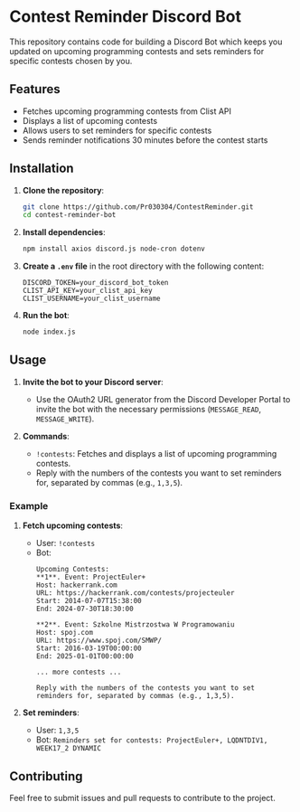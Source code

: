 
# Contest Reminder Discord Bot

This repository contains code for building a Discord Bot which keeps you updated on upcoming programming contests and sets reminders for specific contests chosen by you.

## Features

- Fetches upcoming programming contests from Clist API
- Displays a list of upcoming contests
- Allows users to set reminders for specific contests
- Sends reminder notifications 30 minutes before the contest starts

## Installation

1. **Clone the repository**:

    ```bash
    git clone https://github.com/Pr030304/ContestReminder.git
    cd contest-reminder-bot
    ```

2. **Install dependencies**:

    ```bash
    npm install axios discord.js node-cron dotenv

    ```

3. **Create a `.env` file** in the root directory with the following content:

    ```env
    DISCORD_TOKEN=your_discord_bot_token
    CLIST_API_KEY=your_clist_api_key
    CLIST_USERNAME=your_clist_username
    ```

4. **Run the bot**:

    ```bash
    node index.js
    ```

## Usage

1. **Invite the bot to your Discord server**:
   - Use the OAuth2 URL generator from the Discord Developer Portal to invite the bot with the necessary permissions (`MESSAGE_READ`, `MESSAGE_WRITE`).

2. **Commands**:
   - `!contests`: Fetches and displays a list of upcoming programming contests.
   - Reply with the numbers of the contests you want to set reminders for, separated by commas (e.g., `1,3,5`).

### Example

1. **Fetch upcoming contests**:
   - User: `!contests`
   - Bot:
     ```
     Upcoming Contests:
     **1**. Event: ProjectEuler+
     Host: hackerrank.com
     URL: https://hackerrank.com/contests/projecteuler
     Start: 2014-07-07T15:38:00
     End: 2024-07-30T18:30:00

     **2**. Event: Szkolne Mistrzostwa W Programowaniu
     Host: spoj.com
     URL: https://www.spoj.com/SMWP/
     Start: 2016-03-19T00:00:00
     End: 2025-01-01T00:00:00

     ... more contests ...

     Reply with the numbers of the contests you want to set reminders for, separated by commas (e.g., 1,3,5).
     ```

2. **Set reminders**:
   - User: `1,3,5`
   - Bot: `Reminders set for contests: ProjectEuler+, LQDNTDIV1, WEEK17_2 DYNAMIC`

## Contributing

Feel free to submit issues and pull requests to contribute to the project.


